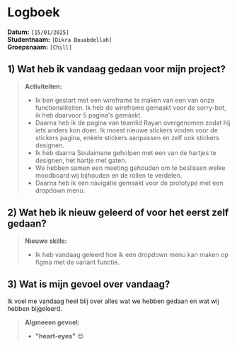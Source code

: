 # Logboek

**Datum:** `[15/01/2025]`  
**Studentnaam:** `[Dikra Bouabdellah]`  
**Groepsnaam:** `[Chill]`

## 1) Wat heb ik vandaag gedaan voor mijn project?

> **Activiteiten:**
>
> - Ik ben gestart met een wireframe te maken van een van onze functionaliteiten. Ik heb de wireframe gemaakt voor de sorry-bot, ik heb daarvoor 5 pagina's gemaakt.
> - Daarna heb ik de pagina van teamlid Rayan overgenomen zodat hij iets anders kon doen. Ik moest nieuwe stickers vinden voor de stickers pagina, enkele stickers aanpassen en zelf ook stickers designen.
> - Ik heb daarna Soulaimane geholpen met een van de hartjes te designen, het hartje met gaten.
> - We hebben samen een meeting gehouden om te beslissen welke moodboard wij bijhouden en de rollen te verdelen.
> - Daarna heb ik een navigatie gemaakt voor de prototype met een dropdown menu.

## 2) Wat heb ik nieuw geleerd of voor het eerst zelf gedaan?

> **Nieuwe skills:**
>
> - Ik heb vandaag geleerd hoe ik een dropdown menu kan maken op figma met de variant functie.

## 3) Wat is mijn gevoel over vandaag?

Ik voel me vandaag heel blij over alles wat we hebben gedaan en wat wij hebben bijgeleerd.

> **Algmeeen gevoel:**
>
> - **"heart-eyes"** :heart_eyes:
